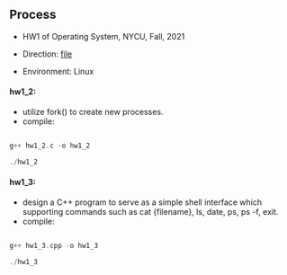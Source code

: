 ## Process

* HW1 of Operating System, NYCU, Fall, 2021

* Direction: [file](./OS_HW1.pdf)

* Environment: Linux

#### hw1_2:

* utilize fork() to create new processes.
* compile:

```c++

g++ hw1_2.c -o hw1_2

./hw1_2

```

#### hw1_3:

* design a C++ program to serve as a simple shell interface which supporting commands such as cat {filename}, ls, date, ps, ps -f, exit.
* compile:

```c++

g++ hw1_3.cpp -o hw1_3

./hw1_3

```